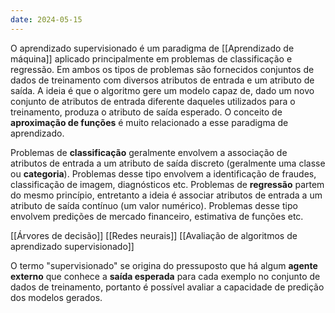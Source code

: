 ```yaml
---
date: 2024-05-15
---
```


O aprendizado supervisionado é um paradigma de [[Aprendizado de máquina]] aplicado principalmente em problemas de classificação e regressão. Em ambos os tipos de problemas são fornecidos conjuntos de dados de treinamento com diversos atributos de entrada e um atributo de saída. A ideia é que o algoritmo gere um modelo capaz de, dado um novo conjunto de atributos de entrada diferente daqueles utilizados para o treinamento, produza o atributo de saída esperado. O conceito de **aproximação de funções** é muito relacionado a esse paradigma de aprendizado.

Problemas de **classificação** geralmente envolvem a associação de atributos de entrada a um atributo de saída discreto (geralmente uma classe ou **categoria**). Problemas desse tipo envolvem a identificação de fraudes, classificação de imagem, diagnósticos etc. Problemas de **regressão** partem do mesmo princípio, entretanto a ideia é associar atributos de entrada a um atributo de saída contínuo (um valor numérico). Problemas desse tipo envolvem predições de mercado financeiro, estimativa de funções etc.

[[Árvores de decisão]]
[[Redes neurais]]
[[Avaliação de algoritmos de aprendizado supervisionado]]

O termo "supervisionado" se origina do pressuposto que há algum **agente externo** que conhece a **saída esperada** para cada exemplo no conjunto de dados de treinamento, portanto é possível avaliar a capacidade de predição dos modelos gerados.
